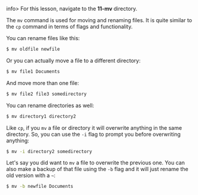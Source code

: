 
info> For this lesson, navigate to the **11-mv** directory.

The `mv` command is used for moving and renaming files. It is quite similar to the `cp` command in terms of flags and functionality. 

You can rename files like this:

```bash
$ mv oldfile newfile
```

Or you can actually move a file to a different directory: 

```bash
$ mv file1 Documents
```

And move more than one file:

```bash
$ mv file2 file3 somedirectory
```

You can rename directories as well:

```bash
$ mv directory1 directory2
```

Like `cp`, if you `mv` a file or directory it will overwrite anything in the same directory. So, you can use the `-i` flag to prompt you before overwriting anything:

```bash 
$ mv -i directory2 somedirectory
```

Let's say you did want to `mv` a file to overwrite the previous one. You can also make a backup of that file using the `-b` flag and it will just rename the old version with a `~`:

```bash
$ mv -b newfile Documents
```
